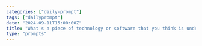 ```yaml
---
categories: ["daily-prompt"]
tags: ["dailyprompt"]
date: "2024-09-11T15:00:00Z"
title: "What's a piece of technology or software that you think is underrated or underappreciated?"
type: "prompts"
---
```

